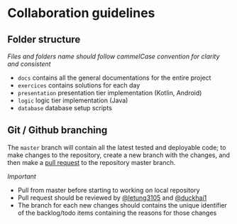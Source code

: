 # Collaboration guidelines


## Folder structure

*Files and folders name should follow cammelCase convention for clarity and consistent*

+ `docs` contains all the general documentations for the entire project
+ `exercices` contains solutions for each day
+ `presentation` presentation tier implementation (Kotlin, Android)
+ `logic` logic tier implementation (Java)
+ `database` database setup scripts


## Git / Github branching

The `master` branch will contain all the latest tested and deployable code; to make changes to the repository, create a new branch with the changes, and then make a [pull request](https://help.github.com/en/github/collaborating-with-issues-and-pull-requests/about-pull-requests) to the repository master branch.

*Important*
+ Pull from master before starting to working on local repository
+ Pull request should be reviewed by [@letung3105](https://github.com/letung3105) and [@duckhai1](https://github.com/duckhai1)
+ The branch for each new changes should contains the unique identifier of the backlog/todo items containing the reasons for those changes
